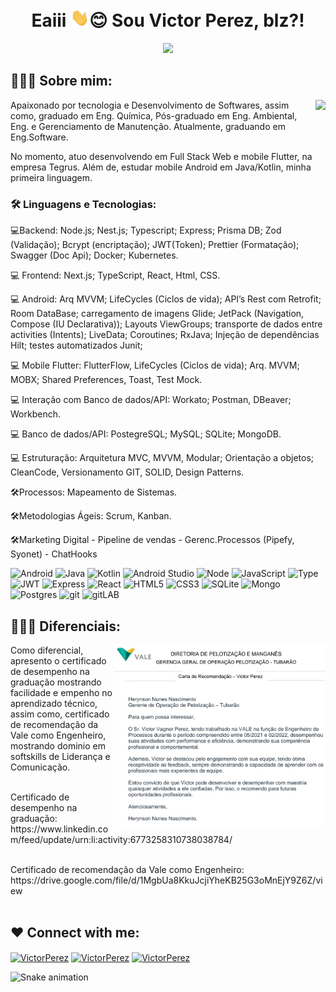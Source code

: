 <h1 align="center">Eaiii <img src="https://raw.githubusercontent.com/ABSphreak/ABSphreak/master/gifs/Hi.gif" width="30">😊 Sou Victor Perez, blz?!</h1>

<div align="center">
  <img src ="https://media-exp1.licdn.com/dms/image/C4D16AQF5uxGT489tJg/profile-displaybackgroundimage-shrink_350_1400/0/1647919598225?e=1667433600&v=beta&t=giF4mrSMJp1O6a1A-ZLREw02Xq7FS9nHMYv9e-8mmxs" width="1400px" />
</div>

## 👨🏻‍💻 Sobre mim:

<img align="right" src="https://bs-uploads.toptal.io/blackfish-uploads/components/blog_post_page/content/cover_image_file/cover_image/1082119/retina_1708x683_cover-android-apps-mvvm-with-clean-architecture-ce042b0da370a289e0ee95fd997f25c3.png" height="290px" />

Apaixonado por tecnologia e Desenvolvimento de Softwares, assim como, graduado em Eng. Química, Pós-graduado em Eng. Ambiental, Eng. e Gerenciamento de Manutenção. Atualmente, graduando em Eng.Software.
<p>
No momento, atuo desenvolvendo em Full Stack Web e mobile Flutter, na empresa Tegrus. Além de, estudar mobile Android em Java/Kotlin, minha primeira linguagem. 
</p>

<h3 align="left"> 🛠️ Linguagens e Tecnologias:</h3>
<p>
💻Backend: Node.js; Nest.js; Typescript; Express; Prisma DB; Zod (Validação); Bcrypt (encriptação); JWT(Token); Prettier (Formatação); Swagger (Doc Api); Docker; Kubernetes. 
</p>
<p>
💻 Frontend: Next.js; TypeScript, React, Html, CSS. 
</p>
<p>
💻 Android: Arq MVVM; LifeCycles (Ciclos de vida); API’s Rest com Retrofit; Room DataBase; carregamento de imagens Glide; JetPack (Navigation, Compose (IU Declarativa)); Layouts ViewGroups; transporte de dados entre activities (Intents); LiveData; Coroutines; RxJava; Injeção de dependências Hilt; testes automatizados Junit; 
</p>
<p>
💻 Mobile Flutter: FlutterFlow, LifeCycles (Ciclos de vida); Arq. MVVM; MOBX; Shared Preferences, Toast, Test Mock.
<p>
💻 Interação com Banco de dados/API: Workato; Postman, DBeaver; Workbench. 
</p>
<p>
💻 Banco de dados/API: PostegreSQL; MySQL; SQLite; MongoDB.  
</p>
<p>
💻 Estruturação: Arquitetura MVC, MVVM, Modular; Orientação a objetos; CleanCode, Versionamento GIT, SOLID, Design Patterns. 
</p>
<p>
🛠️Processos: Mapeamento de Sistemas.  
</p>
<p>
🛠️Metodologias Ágeis: Scrum, Kanban.  
</p>
<p>
🛠️Marketing Digital - Pipeline de vendas - Gerenc.Processos (Pipefy, Syonet) - ChatHooks   
</p>
<p>
<img alt="Android" src="https://img.shields.io/badge/Android-3DDC84?style=for-the-badge&logo=android&logoColor=white" height="25px"/> 
<img alt="Java" src="https://img.shields.io/badge/Java-ED8B00?style=for-the-badge&logo=java&logoColor=white" height="25px"/>
<img alt="Kotlin" src="https://img.shields.io/badge/Kotlin-0095D5?&style=for-the-badge&logo=kotlin&logoColor=white" height="25px"/>  
<img alt="Android Studio" src="https://img.shields.io/badge/Android_Studio-3DDC84?style=for-the-badge&logo=android-studio&logoColor=white" height="25px"/>
<img alt="Node" src="https://img.shields.io/badge/Node.js-43853D?style=for-the-badge&logo=node.js&logoColor=white" height="25px"/>
<img alt="JavaScript" src="https://img.shields.io/badge/JavaScript-323330?style=for-the-badge&logo=javascript&logoColor=F7DF1E" height="25px"/>
 <img alt="Type" src="https://img.shields.io/badge/TypeScript-007ACC?style=for-the-badge&logo=typescript&logoColor=white" height="25px"/>
<img alt="JWT" src="https://img.shields.io/badge/json%20web%20tokens-323330?style=for-the-badge&logo=json-web-tokens&logoColor=pink" height="25px"/>
<img alt="Express" src="https://img.shields.io/badge/Express.js-404D59?style=for-the-badge" height="25px"/>  
<img alt="React" src="https://img.shields.io/badge/React-20232A?style=for-the-badge&logo=react&logoColor=61DAFB" height="25px"/>  
<img alt="HTML5" src="https://img.shields.io/badge/HTML5-E34F26?style=for-the-badge&logo=html5&logoColor=white" height="25px"/>  
<img alt="CSS3" src="https://img.shields.io/badge/CSS3-1572B6?style=for-the-badge&logo=css3&logoColor=white" height="25px"/>  
<img alt="SQLite" src="https://img.shields.io/badge/SQLite-07405E?style=for-the-badge&logo=sqlite&logoColor=white" height="25px"/>  
<img alt="Mongo" src="https://img.shields.io/badge/MongoDB-4EA94B?style=for-the-badge&logo=mongodb&logoColor=white" height="25px"/>
<img alt="Postgres" src="https://img.shields.io/badge/PostgreSQL-316192?style=for-the-badge&logo=postgresql&logoColor=white" height="25px"/>  
<img alt="git" src="https://img.shields.io/badge/-Git-F05032?style=flat-square&logo=git&logoColor=white" height="25px"/>
<img alt="gitLAB" src="https://img.shields.io/badge/GitLab-330F63?style=for-the-badge&logo=gitlab&logoColor=white" height="25px"/>
</p>

## 👨🏻‍💻 Diferenciais:

<img align="right" src="https://github.com/VictorPerez3/VictorPerez3/blob/main/Carta%20de%20Recomenda%C3%A7%C3%A3o%20-%20Victor%20Perez%20-%20Vale.jpg" height="290px" />

Como diferencial, apresento o certificado de desempenho na graduação mostrando facilidade e empenho no aprendizado técnico, assim como, certificado de recomendação da Vale como Engenheiro, mostrando dominio em softskills de Liderança e Comunicação.
</p>
<br>
Certificado de desempenho na graduação: https://www.linkedin.com/feed/update/urn:li:activity:6773258310738038784/
</p>
<br>
Certificado de recomendação da Vale como Engenheiro: https://drive.google.com/file/d/1MgbUa8KkuJcjiYheKB25G3oMnEjY9Z6Z/view
<br>
<br>

## ❤️ Connect with me:
  
<p align="left">
<a href="https://www.linkedin.com/in/victor-perez-analista/" target="blank"><img align="center" src="https://img.shields.io/badge/LinkedIn-0077B5?style=for-the-badge&logo=linkedin&logoColor=white" alt="VictorPerez" height="40" width="120" /></a> 
<a href="https://discordapp.com/users/victorperez#2932" target="blank"><img align="center" src="https://img.shields.io/badge/Discord-7289DA?style=for-the-badge&logo=discord&logoColor=white" alt="VictorPerez" height="40" width="120" /></a> 
<a href="mailto:victorvagner@ucl.br" target="blank"><img align="center" src="https://img.shields.io/badge/Gmail-D14836?style=for-the-badge&logo=gmail&logoColor=white" alt="VictorPerez" height="40" width="120" /></a>
</p>
  
![Snake animation](https://github.com/VictorPerez3/VictorPerez3/blob/output/github-contribution-grid-snake.svg)
